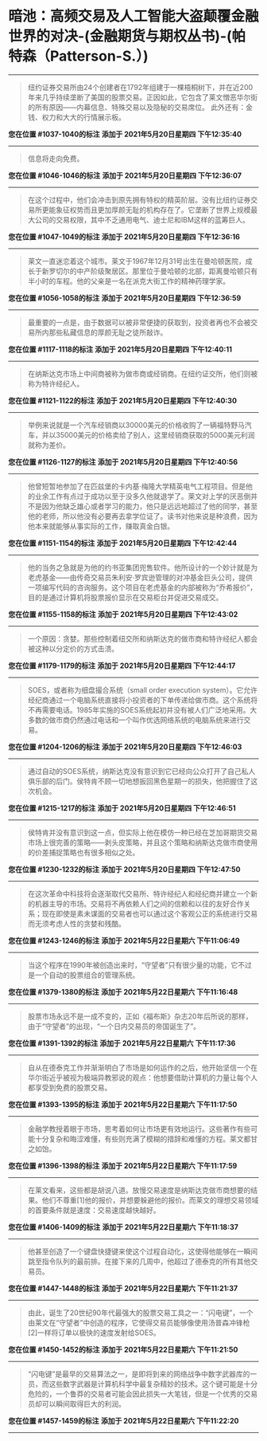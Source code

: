 # 暗池：高频交易及人工智能大盗颠覆金融世界的对决-(金融期货与期权丛书)-(帕特森（Patterson-S.）)

---

> 纽约证券交易所由24个创建者在1792年组建于一棵梧桐树下，并在近200年来几乎持续垄断了美国的股票交易。正因如此，它包含了莱文憎恶华尔街的所有原因——内幕信息、特殊交易以及隐秘的交易席位。 此外还有：金钱、权力和大大的行情展示板。

**您在位置 #1037-1040的标注** **添加于 2021年5月20日星期四 下午12:35:40**

---

> 信息将走向免费。

**您在位置 #1046-1046的标注** **添加于 2021年5月20日星期四 下午12:36:07**

---

> 在这个过程中，他们会冲击到原先拥有特权的精英阶层。没有比纽约证券交易所更能象征权势而且更加厚颜无耻的机构存在了。它垄断了世界上规模最大公司的交易权限，其中不乏通用电气、迪士尼和IBM这样的蓝筹巨人。

**您在位置 #1047-1049的标注** **添加于 2021年5月20日星期四 下午12:36:16**

---

> 莱文一直迷恋着这个城市。莱文于1967年12月31号出生在曼哈顿医院，成长于新罗切尔的中产阶级聚居区。那里位于曼哈顿的北部，距离曼哈顿只有半小时的车程。他的父亲是一名在派克大街工作的精神药理学家。

**您在位置 #1056-1058的标注** **添加于 2021年5月20日星期四 下午12:36:59**

---

> 最重要的一点是，由于数据可以被非常便捷的获取到，投资者再也不会被交易所内那些私藏信息的厚颜无耻之徒所敲诈。

**您在位置 #1117-1118的标注** **添加于 2021年5月20日星期四 下午12:40:11**

---

> 在纳斯达克市场上中间商被称为做市商或经销商。在纽约证交所，他们则被称为特许经纪人。

**您在位置 #1121-1122的标注** **添加于 2021年5月20日星期四 下午12:40:30**

---

> 举例来说就是一个汽车经销商以30000美元的价格收购了一辆福特野马汽车，并以35000美元的价格卖给了别人，这里经销商获取的5000美元利润就称为差价。

**您在位置 #1126-1127的标注** **添加于 2021年5月20日星期四 下午12:40:56**

---

> 他曾短暂地参加了在匹兹堡的卡内基·梅隆大学精英电气工程项目。但是他的业余工作有点过于成功以至于没多久他就退学了。莱文对上学的厌恶倒并不是因为他缺乏雄心或者学习的能力，他只是远远地超过了他的同学，甚至他的老师，所以他没有必要再去拿学位证了。读书对他来说是种浪费，因为他本来就能够从事实际的工作，赚取真金白银。

**您在位置 #1151-1154的标注** **添加于 2021年5月20日星期四 下午12:42:44**

---

> 他的当务之急就是为他的约书亚集团兜售软件。他所设计的一个妙计就是为老虎基金——由传奇交易员朱利安·罗宾逊管理的对冲基金巨头公司，提供一项编写代码的咨询服务。这个项目在老虎基金的内部被称为“乔希报价”，目的是通过计算机将股票报价显示在交易柜台并促进交易成交。

**您在位置 #1155-1158的标注** **添加于 2021年5月20日星期四 下午12:43:02**

---

> 一个原因：贪婪。那些控制着纽交所和纳斯达克的做市商和特许经纪人都会被这种以分定价的方式击溃。

**您在位置 #1179-1179的标注** **添加于 2021年5月20日星期四 下午12:44:17**

---

> SOES，或者称为细盘撮合系统（small order execution system）。它允许经纪商通过一个电脑系统直接将小投资者的下单传递给做市商。这个系统将不再需要电话。1985年实施的SOES系统起初并没有被人们广泛地采用。大多数的做市商仍然通过电话和一个叫作优选网络系统的电脑系统来进行交易。

**您在位置 #1204-1206的标注** **添加于 2021年5月20日星期四 下午12:46:03**

---

> 通过自动的SOES系统，纳斯达克没有意识到它已经向公众打开了自己私人俱乐部的后门。侯特肯不顾一切地想扳回黑色星期一的损失，他把握住了这次机会。

**您在位置 #1215-1217的标注** **添加于 2021年5月20日星期四 下午12:46:51**

---

> 侯特肯并没有意识到这一点，但实际上他在模仿一种已经在芝加哥期货交易市场上很完善的策略——剥头皮策略，并且这个策略和纳斯达克做市商使用的价差捕捉策略也有很多相似之处。

**您在位置 #1230-1232的标注** **添加于 2021年5月20日星期四 下午12:47:50**

---

> 在这次革命中科技将会逐渐取代交易所、特许经纪人和经纪商并建立一个新的机器主导的市场。交易将不再依赖人们之间的信赖和以往的友好合作关系；现在即使是素未谋面的交易者也可以通过这个客观公正的系统进行交易而无须考虑人性的贪婪和残酷。

**您在位置 #1243-1246的标注** **添加于 2021年5月22日星期六 下午11:06:49**

---

> 当这个程序在1990年被创造出来时，“守望者”只有很少量的功能，它不过是一个自动的股票组合的管理系统。

**您在位置 #1379-1380的标注** **添加于 2021年5月22日星期六 下午11:16:48**

---

> 股票市场永远不是一成不变的，正如《福布斯》杂志20年后所说的那样，由于“守望者”的出现，“一个日内交易员的帝国诞生了”。

**您在位置 #1391-1392的标注** **添加于 2021年5月22日星期六 下午11:17:36**

---

> 自从在德泰克工作并渐渐明白了市场是如何运作的之后，他开始坚信一个在华尔街近乎被视为极端异教邪说的观点：他想要借助计算机的力量让每个人都享受到免费的股票交易。

**您在位置 #1393-1395的标注** **添加于 2021年5月22日星期六 下午11:17:50**

---

> 金融学教授着眼于市场，思考着如何让市场更有效地运行。这些著作有些可能十分复杂和晦涩难懂，有些则充满了模糊的措辞和难懂的方程。莱文都甘之如饴。

**您在位置 #1396-1398的标注** **添加于 2021年5月22日星期六 下午11:17:59**

---

> 在莱文看来，这些都是胡说八道。放慢交易速度是纳斯达克做市商想要的结果。他们不尊重[1]他的报价，并想要躲避他的报价。而莱文的理想交易领域的首要条件就是速度：交易速度越快越好。

**您在位置 #1406-1409的标注** **添加于 2021年5月22日星期六 下午11:18:37**

---

> 他甚至创造了一个键盘快捷键来使这个过程自动化，这使得他能够在一瞬间跳至指令队列的最前排。在接下来的几周中，他超过了德泰克的所有其他交易员。

**您在位置 #1447-1448的标注** **添加于 2021年5月22日星期六 下午11:21:37**

---

> 由此，诞生了20世纪90年代最强大的股票交易工具之一：“闪电键”，一个由莱文在“守望者”中创造的程序，它使得交易员能够像使用汤普森冲锋枪[2]一样将订单以极快的速度发射给SOES。

**您在位置 #1450-1452的标注** **添加于 2021年5月22日星期六 下午11:21:50**

---

> “闪电键”是最早的交易算法之一，是即将到来的网络战争中数字武器库的一员，而这些数字武器是计算机科学中最复杂精妙的技术。这个键可能是十分危险的，一个鲁莽的交易者可能会因此损失一大笔钱，但是一个优秀的交易员却可以瞬间取得巨大的利润。

**您在位置 #1457-1459的标注** **添加于 2021年5月22日星期六 下午11:22:20**

---

